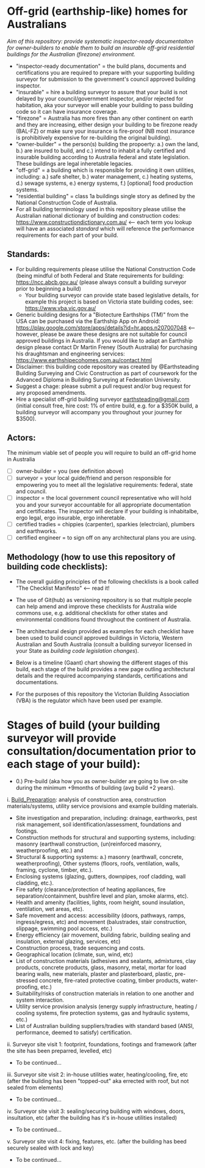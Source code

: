 # Off-grid (earthship-like) homes for Australians

*Aim of this repository: provide systematic inspector-ready documentaiton for owner-builders to enable them to build an insurable off-grid residential buildings for the Australian (firezone) environment.*

 * "inspector-ready documentation" = the build plans, documents and certifications you are required to prepare with your supporting building surveyor for submission to the government's council approved building inspector.
 * "insurable" = hire a building surveyor to assure that your build is not delayed by your council/government inspector, and/or rejected for habitation, aka your surveyor will enable your building to pass building code so it can have insurance coverage.
 * "firezone" = Australia has more fires than any other continent on earth and they are increasing, either design your building to be firezone ready (BAL-FZ) or make sure your insurance is fire-proof (NB most insurance is prohibitively expensive for re-building the original building).
 * "owner-builder" = the person(s) building the propoerty: a.) own the land, b.) are insured to build, and c.) intend to inhabit a fully certified and insurable building according to Australia federal and state legislation. These buildings are legal inheretable legacies.
 * "off-grid" = a building which is responsible for providing it own utilities, including: a.) safe shelter, b.) water management, c.) heating systems, d.) sewage systems, e.) energy systems, f.) [optional] food production systems.
 * "residential building" = class 1a buildings single story as defined by the National Construction Code of Australia.
 * For all building terminology used in this repository please utilise the Australian national dictionary of building and construction codes: https://www.constructiondictionary.com.au/ <-- each term you lookup will have an associated *standard* which will reference the performance requirements for each part of your build.

## Standards:

 * For building requirements please utilise the National Construction Code (being mindful of both Federal and State requirements for building: https://ncc.abcb.gov.au/ (please always consult a building surveyor prior to beginning a build)
   * Your building surveyor can provide state based legislative details, for example this project is based on Victoria state building codes, see: https://www.vba.vic.gov.au/
 * Generic building designs for a "Biotecture Earthships (TM)" from the USA can be purchased via the Earthship App on Android: https://play.google.com/store/apps/details?id=hr.apps.n207007048 <-- however, please be aware these designs are not suitable for council approved buildings in Australia.  If you would like to adapt an Earthship design please contact Dr Martin Freney (South Australia) for purchasing his draughtsman and engineering services: https://www.earthshipecohomes.com.au/contact.html
 * Disclaimer: this building code repository was created by @Earthsteading Building Surveying and Civic Construction as part of coursework for the Advanced Diploma in Building Surveying at Federation University.
 * Suggest a chage: please submit a pull request and/or bug request for any proposed amendments.
 * Hire a specialist off-grid building surveyor earthsteading@gmail.com (initial consult free, hire cost: 1% of entire build, e.g. for a $350K build, a building surveyor will accompany you throughout your journey for $3500).

## Actors:

The minimum viable set of people you will require to build an off-grid home in Australia
 - [ ] owner-builder = you (see definition above)
 - [ ] surveyor = your local guide/friend and person responsible for empowering you to meet all the legislative requirements: federal, state and council.
 - [ ] inspector = the local government council representative who will hold you and your surveyor accountable for all appropriate documentation and certificates.  The inspector will declare if your building is inhabitalbe, ergo legal, ergo insurable, ergo inheretable.
 - [ ] certified tradies = chippies (carpenter), sparkies (electrcian), plumbers and earthworks.
 - [ ] certified engineer = to sign off on any architectural plans you are using.

## Methodology (how to use this repository of building code checklists):

 * The overall guiding principles of the following checklists is a book called "The Checklist Manifesto" <-- read it!
 * The use of Git(hub) as versioning repository is so that multiple people can help amend and improve these checklists for Australia wide commons use, e.g. additional checklists for other states and environmental conditions found throughout the continent of Australia.
 * The architectural design provided as examples for each checklist have been used to build council approved buildings in Victoria, Western Australian and South Australia (consult a building surveyor licensed in your State as _building code legislation changes_).   

  * Below is a timeline (Gaant) chart showing the different stages of this build, each stage of the build provides a new page outling architectural details and the required accompanying standards, certifications and documentations.
 * For the purposes of this repository the Victorian Building Association (VBA) is the regulator which have been used per example.

# Stages of build (your building surveyor will provide consultation/documentation prior to each stage of your build):

  * 0.) Pre-build (aka how you as owner-builder are going to live on-site during the minimum +9months of building (avg build +2 years).

 i. [Build_Preparation](../earthship/build-preparation.md): analysis of construction area, construction materials/systems, utility service provisions and example building materials.
   * Site investigation and preparation, including: drainage, earthworks, pest risk management, soil identification/assessment, foundations and footings.
   * Construction methods for structural and supporting systems, including: masonry (earthwall construction, (un)reinforced masonry, weatherproofing, etc.) and 
   * Structural & supporting systems: a.) masonry (earthwall, concrete, weatherproofing), Other systems (floors, roofs, ventilation, walls, framing, cyclone, timber, etc.).
   * Enclosing systems (glazing, gutters, downpipes, roof cladding, wall cladding, etc.).
   * Fire safety (clearance/protection of heating appliances, fire separation/containment, bushfire level and plan, smoke alarms, etc).
   * Health and amenity (facilities, lights, room height, sound insulation, ventilation, wet areas, etc).
   * Safe movement and access: accessibility (doors, pathways, ramps, ingress/egress, etc) and movement (balustrades, stair construction, slippage, swimming pool access, etc.)
   * Energy efficiency (air movement, building fabric, building sealing and insulation, external glazing, services, etc)
   * Construction process, trade sequencing and costs.
   * Geographical location (climate, sun, wind, etc)
   * List of construction materials (adhesives and sealants, admixtures, clay products, concrete products, glass, masonry, metal, mortar for load bearing walls, new materials, plaster and plasterboard, plastic, pre-stressed concrete, fire-rated protective coating, timber products, water-proofing, etc.)
   * Suitability/risks of construction materials in relation to one another and system interaction.
   * Utility service provision analysis (energy supply infrastructure, heating / cooling systems, fire protection systems, gas and hydraulic systems, etc.)
   * List of Australian building suppliers/tradies with standard based (ANSI, performance, deemed to satisfy) certification.

 ii. Surveyor site visit 1: footprint, foundations, footings and framework (after the site has been preparred, levelled, etc)
  * To be continued...
 
 iii. Surveyor site visit 2: in-house utilities water, heating/cooling, fire, etc (after the building has been "topped-out" aka errected with roof, but not sealed from elements) 
   * To be continued...

 iv. Surveyor site visit 3: sealing/securing building with windows, doors, insultation, etc (after the building has it's in-house utilities installed)
   * To be continued...

 v. Surveyor site visit 4: fixing, features, etc. (after the building has beed securely sealed with lock and key)
   * To be continued...







